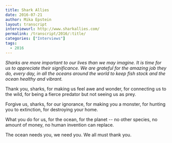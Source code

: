 ```yaml
---
title: Shark Allies
date: 2016-07-21
author: Mika Epstein
layout: transcript
interviewurl: http://www.sharkallies.com/
permalink: /transcript/2016/:title/
categories: ["Interviews"]
tags:
  - 2016
---
```


*Sharks are more important to our lives than we may imagine. It is time for us to appreciate their significance. We are grateful for the amazing job they do, every day, in all the oceans around the world to keep fish stock and the ocean healthy and vibrant.*

Thank you, sharks, for making us feel awe and wonder, for connecting us to the wild, for being a fierce predator but not seeing us as prey.

Forgive us, sharks, for our ignorance, for making you a monster, for hunting you to extinction, for destroying your home.

What you do for us, for the ocean, for the planet -- no other species, no amount of money, no human invention can replace.

The ocean needs you, we need you. We all must thank you.